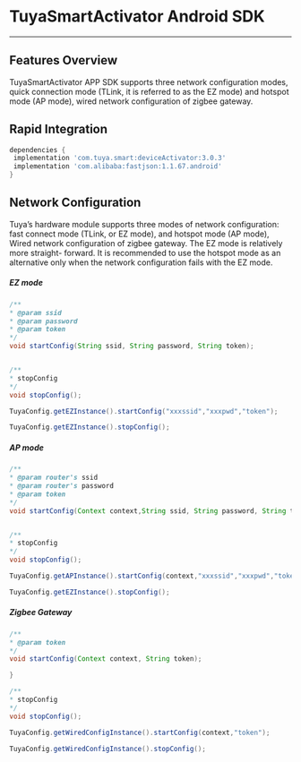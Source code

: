 # TuyaSmartActivator Android SDK


---

## Features Overview

TuyaSmartActivator APP SDK supports three network configuration modes, quick connection mode (TLink, it is referred to as the EZ mode) and hotspot mode (AP mode),  wired network configuration of zigbee gateway.

## Rapid Integration



```groovy
dependencies {
 implementation 'com.tuya.smart:deviceActivator:3.0.3'
 implementation 'com.alibaba:fastjson:1.1.67.android'
}
```


## Network Configuration 

Tuya’s hardware module supports three modes of network configuration: fast connect mode (TLink, or EZ mode), and hotspot mode (AP mode), Wired network configuration of zigbee gateway. The EZ mode is relatively more straight- forward. It is recommended to use the hotspot mode as an alternative only when the network configuration fails with the EZ mode. 

##### EZ mode 


```java
/**
* @param ssid 
* @param password  
* @param token 
*/
void startConfig(String ssid, String password, String token);


/**
* stopConfig
*/
void stopConfig();

```

```java
TuyaConfig.getEZInstance().startConfig("xxxssid","xxxpwd","token");

TuyaConfig.getEZInstance().stopConfig();
```



##### AP mode


```java
/**
* @param router's ssid 
* @param router's password 
* @param token 
*/
void startConfig(Context context,String ssid, String password, String token);


/**
* stopConfig
*/
void stopConfig();
```

```java
TuyaConfig.getAPInstance().startConfig(context,"xxxssid","xxxpwd","token");

TuyaConfig.getEZInstance().stopConfig();
```


##### Zigbee Gateway 


```java
/**
* @param token 
*/
void startConfig(Context context, String token);

}

/**
* stopConfig
*/
void stopConfig();
```

```java
TuyaConfig.getWiredConfigInstance().startConfig(context,"token");

TuyaConfig.getWiredConfigInstance().stopConfig();
```


